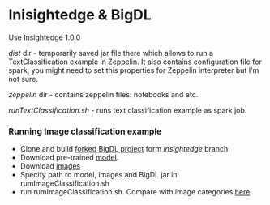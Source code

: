 # Inisightedge & BigDL

Use Insightedge 1.0.0

*dist* dir - temporarily saved jar file there which allows to run a TextClassification example in Zeppelin. It also contains configuration file for spark, you might need to set this properties for Zeppelin interpreter but I'm not sure.

*zeppelin* dir - contains zeppelin files: notebooks and etc.

*runTextClassification.sh* - runs text classification example as spark job. 


### Running Image classification example

* Clone and build [forked BigDL project](https://github.com/dgur1n/BigDL/tree/insightedge) form *insightedge* branch
* Download pre-trained [model](https://d2j0dndfm35trm.cloudfront.net/resnet-18.t7).
* Download [images](https://drive.google.com/a/gigaspaces.com/file/d/0BwNPwv-ltyVHMGVTbzNrOXRtTnM/view?usp=sharing)
* Specify path ro model, images and BigDL jar in rumImageClassification.sh
* run rumImageClassification.sh. Compare with image categories [here](https://github.com/facebook/fb.resnet.torch/blob/master/pretrained/imagenet.lua#L1)